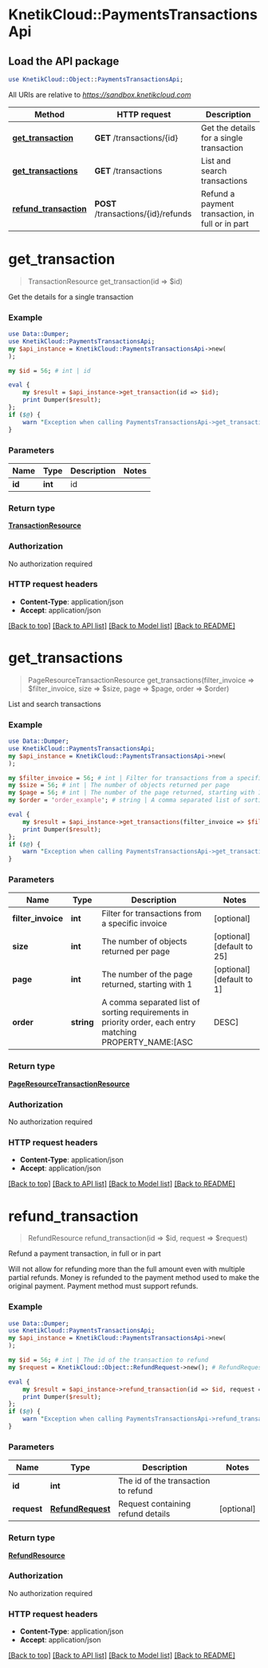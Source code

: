 # KnetikCloud::PaymentsTransactionsApi

## Load the API package
```perl
use KnetikCloud::Object::PaymentsTransactionsApi;
```

All URIs are relative to *https://sandbox.knetikcloud.com*

Method | HTTP request | Description
------------- | ------------- | -------------
[**get_transaction**](PaymentsTransactionsApi.md#get_transaction) | **GET** /transactions/{id} | Get the details for a single transaction
[**get_transactions**](PaymentsTransactionsApi.md#get_transactions) | **GET** /transactions | List and search transactions
[**refund_transaction**](PaymentsTransactionsApi.md#refund_transaction) | **POST** /transactions/{id}/refunds | Refund a payment transaction, in full or in part


# **get_transaction**
> TransactionResource get_transaction(id => $id)

Get the details for a single transaction

### Example 
```perl
use Data::Dumper;
use KnetikCloud::PaymentsTransactionsApi;
my $api_instance = KnetikCloud::PaymentsTransactionsApi->new(
);

my $id = 56; # int | id

eval { 
    my $result = $api_instance->get_transaction(id => $id);
    print Dumper($result);
};
if ($@) {
    warn "Exception when calling PaymentsTransactionsApi->get_transaction: $@\n";
}
```

### Parameters

Name | Type | Description  | Notes
------------- | ------------- | ------------- | -------------
 **id** | **int**| id | 

### Return type

[**TransactionResource**](TransactionResource.md)

### Authorization

No authorization required

### HTTP request headers

 - **Content-Type**: application/json
 - **Accept**: application/json

[[Back to top]](#) [[Back to API list]](../README.md#documentation-for-api-endpoints) [[Back to Model list]](../README.md#documentation-for-models) [[Back to README]](../README.md)

# **get_transactions**
> PageResourceTransactionResource get_transactions(filter_invoice => $filter_invoice, size => $size, page => $page, order => $order)

List and search transactions

### Example 
```perl
use Data::Dumper;
use KnetikCloud::PaymentsTransactionsApi;
my $api_instance = KnetikCloud::PaymentsTransactionsApi->new(
);

my $filter_invoice = 56; # int | Filter for transactions from a specific invoice
my $size = 56; # int | The number of objects returned per page
my $page = 56; # int | The number of the page returned, starting with 1
my $order = 'order_example'; # string | A comma separated list of sorting requirements in priority order, each entry matching PROPERTY_NAME:[ASC|DESC]

eval { 
    my $result = $api_instance->get_transactions(filter_invoice => $filter_invoice, size => $size, page => $page, order => $order);
    print Dumper($result);
};
if ($@) {
    warn "Exception when calling PaymentsTransactionsApi->get_transactions: $@\n";
}
```

### Parameters

Name | Type | Description  | Notes
------------- | ------------- | ------------- | -------------
 **filter_invoice** | **int**| Filter for transactions from a specific invoice | [optional] 
 **size** | **int**| The number of objects returned per page | [optional] [default to 25]
 **page** | **int**| The number of the page returned, starting with 1 | [optional] [default to 1]
 **order** | **string**| A comma separated list of sorting requirements in priority order, each entry matching PROPERTY_NAME:[ASC|DESC] | [optional] [default to id:ASC]

### Return type

[**PageResourceTransactionResource**](PageResourceTransactionResource.md)

### Authorization

No authorization required

### HTTP request headers

 - **Content-Type**: application/json
 - **Accept**: application/json

[[Back to top]](#) [[Back to API list]](../README.md#documentation-for-api-endpoints) [[Back to Model list]](../README.md#documentation-for-models) [[Back to README]](../README.md)

# **refund_transaction**
> RefundResource refund_transaction(id => $id, request => $request)

Refund a payment transaction, in full or in part

Will not allow for refunding more than the full amount even with multiple partial refunds. Money is refunded to the payment method used to make the original payment. Payment method must support refunds.

### Example 
```perl
use Data::Dumper;
use KnetikCloud::PaymentsTransactionsApi;
my $api_instance = KnetikCloud::PaymentsTransactionsApi->new(
);

my $id = 56; # int | The id of the transaction to refund
my $request = KnetikCloud::Object::RefundRequest->new(); # RefundRequest | Request containing refund details

eval { 
    my $result = $api_instance->refund_transaction(id => $id, request => $request);
    print Dumper($result);
};
if ($@) {
    warn "Exception when calling PaymentsTransactionsApi->refund_transaction: $@\n";
}
```

### Parameters

Name | Type | Description  | Notes
------------- | ------------- | ------------- | -------------
 **id** | **int**| The id of the transaction to refund | 
 **request** | [**RefundRequest**](RefundRequest.md)| Request containing refund details | [optional] 

### Return type

[**RefundResource**](RefundResource.md)

### Authorization

No authorization required

### HTTP request headers

 - **Content-Type**: application/json
 - **Accept**: application/json

[[Back to top]](#) [[Back to API list]](../README.md#documentation-for-api-endpoints) [[Back to Model list]](../README.md#documentation-for-models) [[Back to README]](../README.md)

